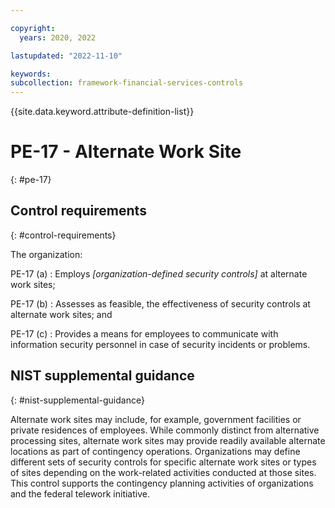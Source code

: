 ```yaml
---

copyright:
  years: 2020, 2022

lastupdated: "2022-11-10"

keywords: 
subcollection: framework-financial-services-controls
---
```


{{site.data.keyword.attribute-definition-list}}

               
# PE-17 - Alternate Work Site
{: #pe-17}

## Control requirements
{: #control-requirements}

The organization:

PE-17 (a)
    : Employs _[organization-defined security controls]_ at alternate work sites;

PE-17 (b)
    : Assesses as feasible, the effectiveness of security controls at alternate work sites; and

PE-17 (c)
    : Provides a means for employees to communicate with information security personnel in case of security incidents or problems.

## NIST supplemental guidance
{: #nist-supplemental-guidance}

Alternate work sites may include, for example, government facilities or private residences of employees. While commonly distinct from alternative processing sites, alternate work sites may provide readily available alternate locations as part of contingency operations. Organizations may define different sets of security controls for specific alternate work sites or types of sites depending on the work-related activities conducted at those sites. This control supports the contingency planning activities of organizations and the federal telework initiative.





